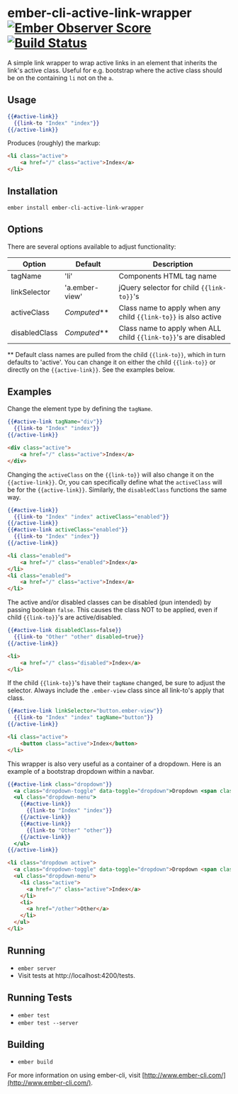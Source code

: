 # ember-cli-active-link-wrapper [![Ember Observer Score](http://emberobserver.com/badges/ember-cli-active-link-wrapper.svg)](http://emberobserver.com/addons/ember-cli-active-link-wrapper) [![Build Status](https://travis-ci.org/alexspeller/ember-cli-active-link-wrapper.svg?branch=master)](https://travis-ci.org/alexspeller/ember-cli-active-link-wrapper)

A simple link wrapper to wrap active links in an element that inherits the link's active class. Useful for e.g. bootstrap where the active class should be on the containing `li` not on the `a`.

## Usage

```hbs
{{#active-link}}
  {{link-to "Index" "index"}}
{{/active-link}}
```

Produces (roughly) the markup:

```html
<li class="active">
    <a href="/" class="active">Index</a>
</li>
```

## Installation

`ember install ember-cli-active-link-wrapper`

## Options

There are several options available to adjust functionality:

| Option        | Default        | Description                                                     |
|---------------|----------------|-----------------------------------------------------------------|
| tagName       | 'li'           | Components HTML tag name                                        |
| linkSelector  | 'a.ember-view' | jQuery selector for child `{{link-to}}`'s                       |
| activeClass   | _Computed_**   | Class name to apply when any child `{{link-to}}` is also active |
| disabledClass | _Computed_**   | Class name to apply when ALL child `{{link-to}}`'s are disabled |

** Default class names are pulled from the child `{{link-to}}`,
which in turn defaults to 'active'. You can change it on either
the child `{{link-to}}` or directly on the `{{active-link}}`.
See the examples below.

## Examples

Change the element type by defining the `tagName`.

```hbs
{{#active-link tagName="div"}}
  {{link-to "Index" "index"}}
{{/active-link}}
```

```html
<div class="active">
    <a href="/" class="active">Index</a>
</div>
```

Changing the `activeClass` on the `{{link-to}}` will also change
it on the `{{active-link}}`. Or, you can specifically define what
the `activeClass` will be for the `{{active-link}}`. Similarly,
the `disabledClass` functions the same way.

```hbs
{{#active-link}}
  {{link-to "Index" "index" activeClass="enabled"}}
{{/active-link}}
{{#active-link activeClass="enabled"}}
  {{link-to "Index" "index"}}
{{/active-link}}
```

```html
<li class="enabled">
    <a href="/" class="enabled">Index</a>
</li>
<li class="enabled">
    <a href="/" class="active">Index</a>
</li>
```

The active and/or disabled classes can be disabled (pun intended)
by passing boolean `false`. This causes the class NOT to be applied,
even if child `{{link-to}}`'s are active/disabled.

```hbs
{{#active-link disabledClass=false}}
  {{link-to "Other" "other" disabled=true}}
{{/active-link}}
```

```html
<li>
    <a href="/" class="disabled">Index</a>
</li>
```

If the child `{{link-to}}`'s have their `tagName` changed,
be sure to adjust the selector. Always include the `.ember-view`
class since all link-to's apply that class.

```hbs
{{#active-link linkSelector="button.ember-view"}}
  {{link-to "Index" "index" tagName="button"}}
{{/active-link}}
```

```html
<li class="active">
    <button class="active">Index</button>
</li>
```

This wrapper is also very useful as a container of a dropdown.
Here is an example of a bootstrap dropdown within a navbar.

```hbs
{{#active-link class="dropdown"}}
  <a class="dropdown-toggle" data-toggle="dropdown">Dropdown <span class="caret"></span></a>
  <ul class="dropdown-menu">
    {{#active-link}}
      {{link-to "Index" "index"}}
    {{/active-link}}
    {{#active-link}}
      {{link-to "Other" "other"}}
    {{/active-link}}
  </ul>
{{/active-link}}
```

```html
<li class="dropdown active">
  <a class="dropdown-toggle" data-toggle="dropdown">Dropdown <span class="caret"></span></a>
  <ul class="dropdown-menu">
    <li class="active">
      <a href="/" class="active">Index</a>
    </li>
    <li>
      <a href="/other">Other</a>
    </li>
  </ul>
</li>
```

## Running

* `ember server`
* Visit tests at http://localhost:4200/tests.

## Running Tests

* `ember test`
* `ember test --server`

## Building

* `ember build`

For more information on using ember-cli, visit [http://www.ember-cli.com/](http://www.ember-cli.com/).
